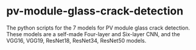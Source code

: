 # pv-module-glass-crack-detection
The python scripts for the 7 models for PV module glass crack detection. These models are a self-made Four-layer and Six-layer CNN, and the VGG16, VGG19, ResNet18, ResNet34, ResNet50 models. 
